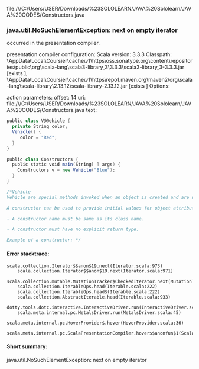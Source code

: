 file:///C:/Users/USER/Downloads/%23SOLOLEARN/JAVA%20Sololearn/JAVA%20CODES/Constructors.java
### java.util.NoSuchElementException: next on empty iterator

occurred in the presentation compiler.

presentation compiler configuration:
Scala version: 3.3.3
Classpath:
<HOME>\AppData\Local\Coursier\cache\v1\https\oss.sonatype.org\content\repositories\public\org\scala-lang\scala3-library_3\3.3.3\scala3-library_3-3.3.3.jar [exists ], <HOME>\AppData\Local\Coursier\cache\v1\https\repo1.maven.org\maven2\org\scala-lang\scala-library\2.13.12\scala-library-2.13.12.jar [exists ]
Options:



action parameters:
offset: 14
uri: file:///C:/Users/USER/Downloads/%23SOLOLEARN/JAVA%20Sololearn/JAVA%20CODES/Constructors.java
text:
```scala
public class V@@ehicle {
  private String color;
  Vehicle() {
     color = "Red";
  }
}

public class Constructors {
  public static void main(String[ ] args) {
    Constructors v = new Vehicle("Blue");
  }
}

/*Vehicle
Vehicle are special methods invoked when an object is created and are used to initialize them. 

A constructor can be used to provide initial values for object attributes.

- A constructor name must be same as its class name.

- A constructor must have no explicit return type.

Example of a constructor: */
```



#### Error stacktrace:

```
scala.collection.Iterator$$anon$19.next(Iterator.scala:973)
	scala.collection.Iterator$$anon$19.next(Iterator.scala:971)
	scala.collection.mutable.MutationTracker$CheckedIterator.next(MutationTracker.scala:76)
	scala.collection.IterableOps.head(Iterable.scala:222)
	scala.collection.IterableOps.head$(Iterable.scala:222)
	scala.collection.AbstractIterable.head(Iterable.scala:933)
	dotty.tools.dotc.interactive.InteractiveDriver.run(InteractiveDriver.scala:168)
	scala.meta.internal.pc.MetalsDriver.run(MetalsDriver.scala:45)
	scala.meta.internal.pc.HoverProvider$.hover(HoverProvider.scala:36)
	scala.meta.internal.pc.ScalaPresentationCompiler.hover$$anonfun$1(ScalaPresentationCompiler.scala:380)
```
#### Short summary: 

java.util.NoSuchElementException: next on empty iterator